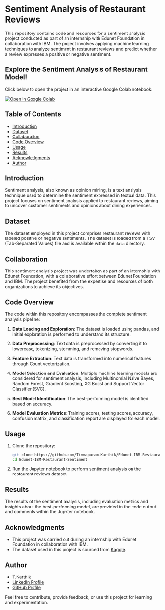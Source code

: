 # Sentiment Analysis of Restaurant Reviews

This repository contains code and resources for a sentiment analysis project conducted as part of an internship with Edunet Foundation in collaboration with IBM. The project involves applying machine learning techniques to analyze sentiment in restaurant reviews and predict whether a review expresses a positive or negative sentiment.

## Explore the Sentiment Analysis of Restaurant Model!
Click below to open the project in an interactive Google Colab notebook:

[![Open in Google Colab](https://colab.research.google.com/assets/colab-badge.svg)](https://colab.research.google.com/github/Timmapuram-Karthik/Edunet-IBM-Restaurant-Sentiment/blob/main/Sentimental%20Restaurant%20Review.ipynb)


## Table of Contents

- [Introduction](#introduction)
- [Dataset](#dataset)
- [Collaboration](#collaboration)
- [Code Overview](#code-overview)
- [Usage](#usage)
- [Results](#results)
- [Acknowledgments](#acknowledgments)
- [Author](#author)

## Introduction

Sentiment analysis, also known as opinion mining, is a text analysis technique used to determine the sentiment expressed in textual data. This project focuses on sentiment analysis applied to restaurant reviews, aiming to uncover customer sentiments and opinions about dining experiences.

## Dataset

The dataset employed in this project comprises restaurant reviews with labeled positive or negative sentiments. The dataset is loaded from a TSV (Tab-Separated Values) file and is available within the `data` directory.

## Collaboration

This sentiment analysis project was undertaken as part of an internship with Edunet Foundation, with a collaborative effort between Edunet Foundation and IBM. The project benefited from the expertise and resources of both organizations to achieve its objectives.

## Code Overview

The code within this repository encompasses the complete sentiment analysis pipeline:

1. **Data Loading and Exploration**: The dataset is loaded using pandas, and initial exploration is performed to understand its structure.

2. **Data Preprocessing**: Text data is preprocessed by converting it to lowercase, tokenizing, stemming, and removing stopwords.

3. **Feature Extraction**: Text data is transformed into numerical features through Count vectorization.

4. **Model Selection and Evaluation**: Multiple machine learning models are considered for sentiment analysis, including Multinomial Naive Bayes, Random Forest, Gradient Boosting, XG Boost and Support Vector Classifier (SVC).

5. **Best Model Identification**: The best-performing model is identified based on accuracy.

6. **Model Evaluation Metrics**: Training scores, testing scores, accuracy, confusion matrix, and classification report are displayed for each model.

## Usage

1. Clone the repository:

   ```bash
   git clone https://github.com/Timmapuram-Karthik/Edunet-IBM-Restaurant-Sentiment
   cd Edunet-IBM-Restaurant-Sentiment
   ```
2. Run the Jupyter notebook to perform sentiment analysis on the restaurant reviews dataset.

## Results

The results of the sentiment analysis, including evaluation metrics and insights about the best-performing model, are provided in the code output and comments within the Jupyter notebook.

## Acknowledgments

- This project was carried out during an internship with Edunet Foundation in collaboration with IBM.
- The dataset used in this project is sourced from [Kaggle](https://www.kaggle.com/datasets/vigneshwarsofficial/reviews).

## Author

- T.Karthik
- [LinkedIn Profile](https://www.linkedin.com/in/timmapuram-karthik/)
- [GitHub Profile](https://github.com/Timmapuram-Karthik)

Feel free to contribute, provide feedback, or use this project for learning and experimentation.
